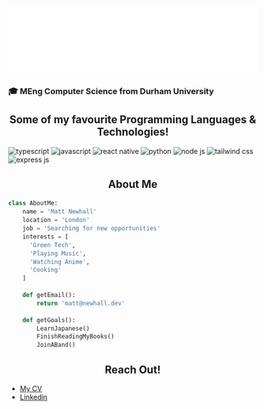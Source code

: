 <p align="center">
  <a href='#'>
    <img src='./assets/banner.svg' />
  </a>
</p>

<h3 align="left">🎓 MEng Computer Science from Durham University</h3>

<h2 align="center">Some of my favourite Programming Languages & Technologies!</h2>

<p align='left'>
  <img src='https://img.icons8.com/fluent/60/000000/typescript.png' alt='typescript' />
  <img src='https://img.icons8.com/fluent/60/000000/javascript.png' alt='javascript' />
  <img src='https://img.icons8.com/color/60/000000/react-native.png' alt='react native' />
  <img src='https://img.icons8.com/fluent/60/000000/python.png' alt='python' />
  <img src='https://img.icons8.com/color/60/000000/nodejs.png' alt='node js' />
  <img src='https://img.icons8.com/color/60/000000/tailwindcss.png' alt='tailwind css' />
  <img src='https://img.icons8.com/color/60/000000/express-js.png' alt='express js' />
</p>

<h2 align="center">About Me</h2>

```python
class AboutMe:
    name = 'Matt Newhall'
    location = 'London'
    job = 'Searching for new opportunities'
    interests = [
      'Green Tech',
      'Playing Music',
      'Watching Anime',
      'Cooking'
    ]

    def getEmail():
        return 'matt@newhall.dev'

    def getGoals():
        LearnJapanese()
        FinishReadingMyBooks()
        JoinABand()
```

<h2 align="center">Reach Out!</h2>

- [My CV](https://drive.google.com/file/d/12WiYtqGYXfJFCrcRaP8BJjF-19DJg-w4/view?usp=sharing)
- [Linkedin](https://www.linkedin.com/in/matt-newhall)

